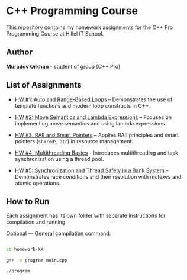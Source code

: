 # C++ Programming Course



This repository contains my homework assignments for the C++ Pro Programming Course at Hillel IT School.



## Author

**Muradov Orkhan** - student of group [C++ Pro]



## List of Assignments



- [HW #1: Auto and Range-Based Loops](./homework-01/) – Demonstrates the use of template functions and modern loop constructs in C++.

- [HW #2: Move Semantics and Lambda Expressions](./homework-02/) – Focuses on implementing move semantics and using lambda expressions.

- [HW #3: RAII and Smart Pointers](./homework-03/) – Applies RAII principles and smart pointers (`shared\_ptr`) in resource management.

- [HW #4: Multithreading Basics](./homework-04/) – Introduces multithreading and task synchronization using a thread pool.

- [HW #5: Synchronization and Thread Safety in a Bank System](./homework-05/) – Demonstrates race conditions and their resolution with mutexes and atomic operations.



## How to Run



Each assignment has its own folder with separate instructions for compilation and running.



Optional — General compilation command:

```bash

cd homework-XX

g++ -o program main.cpp

./program
